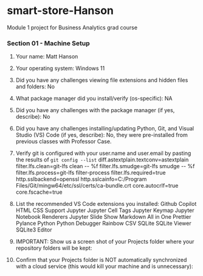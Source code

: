 # smart-store-Hanson
Module 1 project for Business Analytics grad course

### Section 01 - Machine Setup

1. Your name: Matt Hanson
2. Your operating system: Windows 11 
3. Did you have any challenges viewing file extensions and hidden files and folders: No
4. What package manager did you install/verify (os-specific): NA
5. Did you have any challenges with the package manager (if yes, describe): No
6. Did you have any challenges installing/updating Python, Git, and Visual Studio (VS) Code (if yes, describe): No, they were pre-installed from previous classes with Professor Case.
7. Verify git is configured with your user.name and user.email by pasting the results of `git config --list`
    diff.astextplain.textconv=astextplain
    filter.lfs.clean=git-lfs clean -- %f
    filter.lfs.smudge=git-lfs smudge -- %f
    filter.lfs.process=git-lfs filter-process
    filter.lfs.required=true
    http.sslbackend=openssl
    http.sslcainfo=C:/Program Files/Git/mingw64/etc/ssl/certs/ca-bundle.crt
    core.autocrlf=true
    core.fscache=true
8. List the recommended VS Code extensions you installed: 
    Github Copilot
    HTML CSS Support
    Jupyter
    Jupyter Cell Tags
    Jupyter Keymap
    Jupyter Notebook Renderers
    Jupyter Slide Show
    Markdown All in One
    Prettier
    Pylance
    Python
    Python Debugger
    Rainbow CSV
    SQLite
    SQLite Viewer
    SQLite3 Editor
9. IMPORTANT: Show us a screen shot of your Projects folder where your repository folders will be kept:

10. Confirm that your Projects folder is NOT automatically synchronized with a cloud service (this would kill your machine and is unnecessary):


